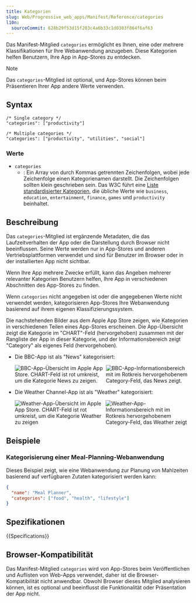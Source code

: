 ```yaml
---
title: Kategorien
slug: Web/Progressive_web_apps/Manifest/Reference/categories
l10n:
  sourceCommit: 628b29f53d15f203c4a6b33c1d0303f864f6af63
---
```


Das Manifest-Mitglied `categories` ermöglicht es Ihnen, eine oder mehrere Klassifikationen für Ihre Webanwendung anzugeben.
Diese Kategorien helfen Benutzern, Ihre App in App-Stores zu entdecken.

> [!NOTE]
> Das `categories`-Mitglied ist optional, und App-Stores können beim Präsentieren Ihrer App andere Werte verwenden.

## Syntax

```json-nolint
/* Single category */
"categories": ["productivity"]

/* Multiple categories */
"categories": ["productivity", "utilities", "social"]
```

### Werte

- `categories`
  - : Ein Array von durch Kommas getrennten Zeichenfolgen, wobei jede Zeichenfolge einen Kategorienamen darstellt.
    Die Zeichenfolgen sollten klein geschrieben sein.
    Das W3C führt eine [Liste standardisierter Kategorien](https://github.com/w3c/manifest/wiki/Categories), die übliche Werte wie `business`, `education`, `entertainment`, `finance`, `games` und `productivity` beinhaltet.

## Beschreibung

Das `categories`-Mitglied ist ergänzende Metadaten, die das Laufzeitverhalten der App oder die Darstellung durch Browser nicht beeinflussen.
Seine Werte werden nur in App-Stores und anderen Vertriebsplattformen verwendet und sind für Benutzer im Browser oder in der installierten App nicht sichtbar.

Wenn Ihre App mehrere Zwecke erfüllt, kann das Angeben mehrerer relevanter Kategorien Benutzern helfen, Ihre App in verschiedenen Abschnitten des App-Stores zu finden.

Wenn `categories` nicht angegeben ist oder die angegebenen Werte nicht verwendet werden, kategorisieren App-Stores Ihre Webanwendung basierend auf ihrem eigenen Klassifizierungssystem.

Die nachstehenden Bilder aus dem Apple App Store zeigen, wie Kategorien in verschiedenen Teilen eines App-Stores erscheinen.
Die App-Übersicht zeigt die Kategorie im "CHART"-Feld (hervorgehoben) zusammen mit der Rangliste der App in dieser Kategorie, und der Informationsbereich zeigt "Category" als eigenes Feld (hervorgehoben).

- Die BBC-App ist als "News" kategorisiert:

  <div style="display: flex; justify-content: center;">
    <img src="bbc.jpeg" alt="BBC-App-Übersicht im Apple App Store. CHART-Feld ist rot umkreist, um die Kategorie News zu zeigen.">
    <img src="bbc-info.jpeg" alt="BBC-App-Informationsbereich mit im Rotkreis hervorgehobenem Category-Feld, das News zeigt.">
  </div>

- Die Weather Channel-App ist als "Weather" kategorisiert:

  <div style="display: flex; justify-content: center;">
    <img src="weather.jpeg" alt="Weather-App-Übersicht im Apple App Store. CHART-Feld ist rot umkreist, um die Kategorie Weather zu zeigen">
    <img src="weather-info.jpeg" alt="Weather-App-Informationsbereich mit im Rotkreis hervorgehobenem Category-Feld, das Weather zeigt">
  </div>

## Beispiele

### Kategorisierung einer Meal-Planning-Webanwendung

Dieses Beispiel zeigt, wie eine Webanwendung zur Planung von Mahlzeiten basierend auf verfügbaren Zutaten kategorisiert werden kann:

```json
{
  "name": "Meal Planner",
  "categories": ["food", "health", "lifestyle"]
}
```

## Spezifikationen

{{Specifications}}

## Browser-Kompatibilität

Das Manifest-Mitglied `categories` wird von App-Stores beim Veröffentlichen und Auflisten von Web-Apps verwendet, daher ist die Browser-Kompatibilität nicht anwendbar.
Obwohl Browser dieses Mitglied analysieren können, ist es optional und beeinflusst die Funktionalität oder Präsentation der App nicht.

